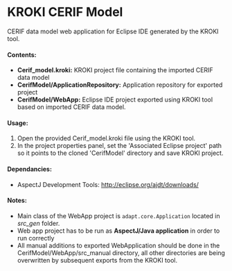 # KROKI CERIF Model
CERIF data model web application for Eclipse IDE generated by the KROKI tool.

#### Contents:

- __Cerif_model.kroki:__ KROKI project file containing the imported CERIF data model
- __CerifModel/ApplicationRepository:__ Application repository for exported project
- __CerifModel/WebApp:__ Eclipse IDE project exported using KROKI tool based on imported CERIF data model.

#### Usage:

1. Open the provided Cerif_model.kroki file using the KROKI tool.
2. In the project properties panel, set the 'Associated Eclipse project' path so it points to the cloned 'CerifModel' directory and save KROKI project.

#### Dependancies:
- AspectJ Development Tools: http://eclipse.org/ajdt/downloads/

#### Notes:
- Main class of the WebApp project is `adapt.core.Application` located in *src_gen* folder.
- Web app project has to be run as **AspectJ/Java application** in order to run correctly
- All manual additions to exported WebApplication should be done in the CerifModel/WebApp/src_manual directory, all other directories are being overwritten by subsequent exports from the KROKI tool.
